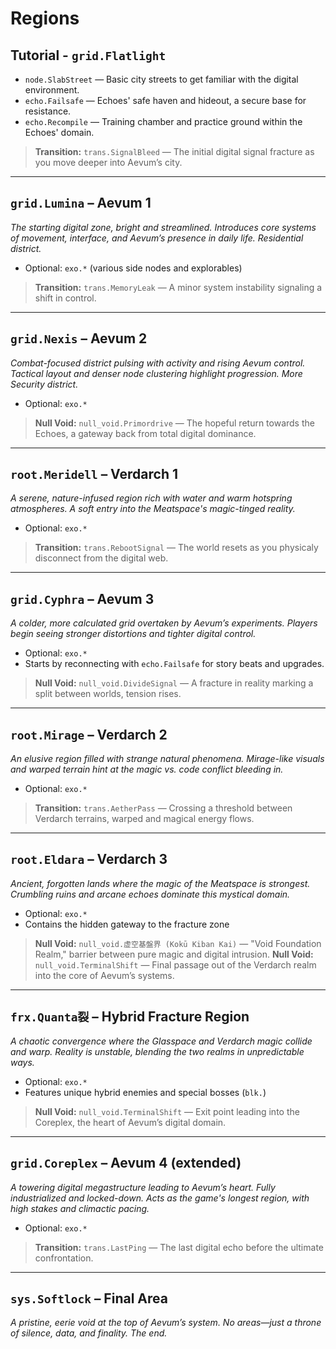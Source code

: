 # Regions

## Tutorial - `grid.Flatlight`

-   `node.SlabStreet` — Basic city streets to get familiar with the digital environment.
-   `echo.Failsafe` — Echoes' safe haven and hideout, a secure base for resistance.
-   `echo.Recompile` — Training chamber and practice ground within the Echoes' domain.

> **Transition:** `trans.SignalBleed` — The initial digital signal fracture as you move deeper into Aevum’s city.

---

## `grid.Lumina` – Aevum 1

_The starting digital zone, bright and streamlined. Introduces core systems of movement, interface, and Aevum’s presence in daily life. Residential district._

-   Optional: `exo.*` (various side nodes and explorables)

> **Transition:** `trans.MemoryLeak` — A minor system instability signaling a shift in control.

---

## `grid.Nexis` – Aevum 2

_Combat-focused district pulsing with activity and rising Aevum control. Tactical layout and denser node clustering highlight progression. More Security district._

-   Optional: `exo.*`

> **Null Void:** `null_void.Primordrive` — The hopeful return towards the Echoes, a gateway back from total digital dominance.

---

## `root.Meridell` – Verdarch 1

_A serene, nature-infused region rich with water and warm hotspring atmospheres. A soft entry into the Meatspace's magic-tinged reality._

-   Optional: `exo.*`

> **Transition:** `trans.RebootSignal` — The world resets as you physicaly disconnect from the digital web.

---

## `grid.Cyphra` – Aevum 3

_A colder, more calculated grid overtaken by Aevum’s experiments. Players begin seeing stronger distortions and tighter digital control._

-   Optional: `exo.*`
-   Starts by reconnecting with `echo.Failsafe` for story beats and upgrades.

> **Null Void:** `null_void.DivideSignal` — A fracture in reality marking a split between worlds, tension rises.

---

## `root.Mirage` – Verdarch 2

_An elusive region filled with strange natural phenomena. Mirage-like visuals and warped terrain hint at the magic vs. code conflict bleeding in._

-   Optional: `exo.*`

> **Transition:** `trans.AetherPass` — Crossing a threshold between Verdarch terrains, warped and magical energy flows.

---

## `root.Eldara` – Verdarch 3

_Ancient, forgotten lands where the magic of the Meatspace is strongest. Crumbling ruins and arcane echoes dominate this mystical domain._

-   Optional: `exo.*`
-   Contains the hidden gateway to the fracture zone

> **Null Void:** `null_void.虚空基盤界 (Kokū Kiban Kai)` — "Void Foundation Realm," barrier between pure magic and digital intrusion.
> **Null Void:** `null_void.TerminalShift` — Final passage out of the Verdarch realm into the core of Aevum’s systems.

---

## `frx.Quanta裂` – Hybrid Fracture Region

_A chaotic convergence where the Glasspace and Verdarch magic collide and warp. Reality is unstable, blending the two realms in unpredictable ways._

-   Optional: `exo.*`
-   Features unique hybrid enemies and special bosses (`blk.`)

> **Null Void:** `null_void.TerminalShift` — Exit point leading into the Coreplex, the heart of Aevum’s digital domain.

---

## `grid.Coreplex` – Aevum 4 (extended)

_A towering digital megastructure leading to Aevum’s heart. Fully industrialized and locked-down. Acts as the game's longest region, with high stakes and climactic pacing._

-   Optional: `exo.*`

> **Transition:** `trans.LastPing` — The last digital echo before the ultimate confrontation.

---

## `sys.Softlock` – Final Area

_A pristine, eerie void at the top of Aevum’s system. No areas—just a throne of silence, data, and finality. The end._
